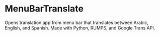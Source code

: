 # MenuBarTranslate
Opens translation app from menu bar that translates between Arabic, English, and Spanish. Made with Python, RUMPS, and Google Trans API.
 

